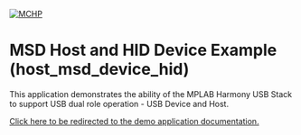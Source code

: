 
[![MCHP](https://www.microchip.com/ResourcePackages/Microchip/assets/dist/images/logo.png)](https://www.microchip.com)

# MSD Host and HID Device Example (host_msd_device_hid)

This application demonstrates the ability of the MPLAB Harmony USB Stack to support USB dual role operation - USB Device and Host.

[Click here to be redirected to the demo application documentation.](../../docs/docs_md/GUID-E80614F1-3AB2-4B1C-8D39-5B881F67CE36.md)
